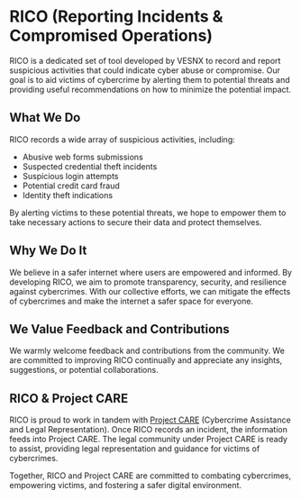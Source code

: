 # RICO (Reporting Incidents & Compromised Operations)

RICO is a dedicated set of tool developed by VESNX to record and report suspicious activities that could indicate cyber abuse or compromise. Our goal is to aid victims of cybercrime by alerting them to potential threats and providing useful recommendations on how to minimize the potential impact.

## What We Do

RICO records a wide array of suspicious activities, including:

- Abusive web forms submissions
- Suspected credential theft incidents
- Suspicious login attempts
- Potential credit card fraud
- Identity theft indications

By alerting victims to these potential threats, we hope to empower them to take necessary actions to secure their data and protect themselves.

## Why We Do It

We believe in a safer internet where users are empowered and informed. By developing RICO, we aim to promote transparency, security, and resilience against cybercrimes. With our collective efforts, we can mitigate the effects of cybercrimes and make the internet a safer space for everyone.

## We Value Feedback and Contributions

We warmly welcome feedback and contributions from the community. We are committed to improving RICO continually and appreciate any insights, suggestions, or potential collaborations.

## RICO & Project CARE

RICO is proud to work in tandem with [Project CARE](https://github.com/vesnx/VESNX-Cybercrime-Assistance) (Cybercrime Assistance and Legal Representation). Once RICO records an incident, the information feeds into Project CARE. The legal community under Project CARE is ready to assist, providing legal representation and guidance for victims of cybercrimes.

Together, RICO and Project CARE are committed to combating cybercrimes, empowering victims, and fostering a safer digital environment.

